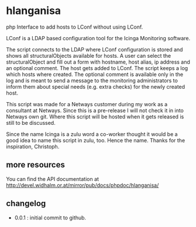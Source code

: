 hlanganisa
==========

php Interface to add hosts to LConf without using LConf.

LConf is a LDAP based configuration tool for the Icinga Monitoring software.

The script connects to the LDAP where LConf configuration is stored and shows all structuralObjects available for hosts. A user can select the structuralObject and fill out a form with hostname, host alias, ip address and an optional comment.
The host gets added to LConf. The script keeps a log which hosts where created. The optional comment is available only in the log and is meant to send a message to the monitoring administrators to inform them about special needs (e.g. extra checks) for the newly created host.

This script was made for a Netways customer during my work as a consultant at Netways. Since this is a pre-release I will not check it in into Netways own git. Where this script will be hosted when it gets released is still to be discussed.

Since the name Icinga is a zulu word a co-worker thought it would be a good idea to name this script in zulu, too. Hence the name. Thanks for the inspiration, Christoph.

more resources
--------------

You can find the API documentation at <http://devel.widhalm.or.at/mirror/pub/docs/phpdoc/hlanganisa/>

changelog
---------

* 0.0.1 : initial commit to github.